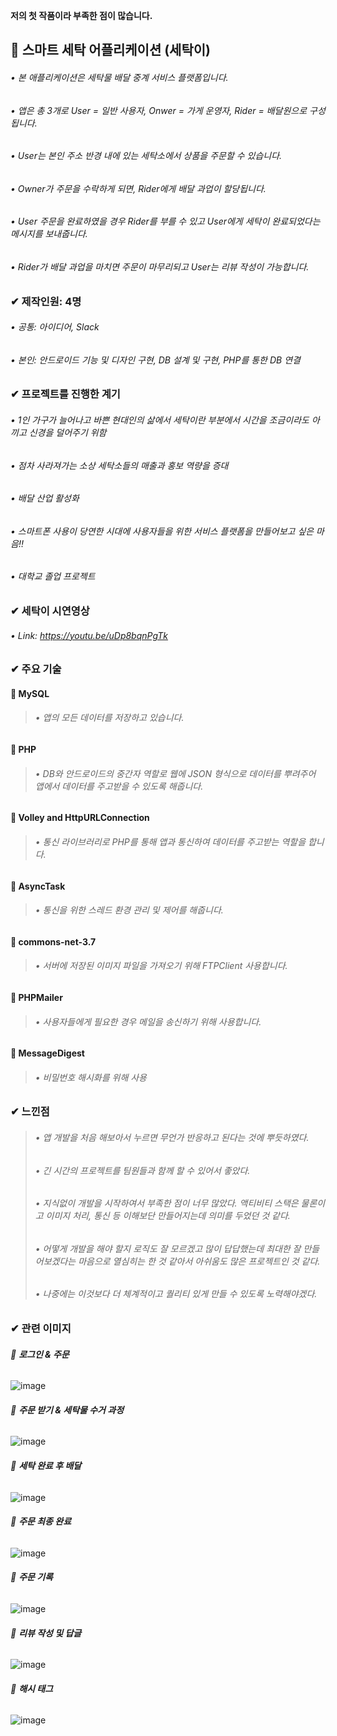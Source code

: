**저의 첫 작품이라 부족한 점이 많습니다.**

## 🎈 **스마트 세탁 어플리케이션 (세탁이)**
    
######   • 본 애플리케이션은 세탁물 배달 중계 서비스 플랫폼입니다.
######   • 앱은 총 3개로 User = 일반 사용자, Onwer = 가게 운영자, Rider = 배달원으로 구성됩니다.
######   • User는 본인 주소 반경 내에 있는 세탁소에서 상품을 주문할 수 있습니다.
######   • Owner가 주문을 수락하게 되면, Rider에게 배달 과업이 할당됩니다.
######   • User 주문을 완료하였을 경우 Rider를 부를 수 있고 User에게 세탁이 완료되었다는 메시지를 보내줍니다.
######   • Rider가 배달 과업을 마치면 주문이 마무리되고 User는 리뷰 작성이 가능합니다.  


### ✔ **제작인원: 4명**
######   • 공통: 아이디어, Slack
######   • 본인: 안드로이드 기능 및 디자인 구현, DB 설계 및 구현, PHP를 통한 DB 연결


### ✔ **프로젝트를 진행한 계기**
######   • 1인 가구가 늘어나고 바쁜 현대인의 삶에서 세탁이란 부분에서 시간을 조금이라도 아끼고 신경을 덜어주기 위함
######   • 점차 사라져가는 소상 세탁소들의 매출과 홍보 역량을 증대
######   • 배달 산업 활성화
######   • 스마트폰 사용이 당연한 시대에 사용자들을 위한 서비스 플랫폼을 만들어보고 싶은 마음!!
######   • 대학교 졸업 프로젝트


### ✔ **세탁이 시연영상**
######   • Link: https://youtu.be/uDp8bqnPgTk


### ✔ **주요 기술**

#### 📌 MySQL
> ###### • 앱의 모든 데이터를 저장하고 있습니다.

#### 📌 PHP
> ###### • DB와 안드로이드의 중간자 역할로 웹에 JSON 형식으로 데이터를 뿌려주어 앱에서 데이터를 주고받을 수 있도록 해줍니다.

#### 📌 Volley and HttpURLConnection
> ###### • 통신 라이브러리로 PHP를 통해 앱과 통신하여 데이터를 주고받는 역할을 합니다.

#### 📌 AsyncTask
> ###### • 통신을 위한 스레드 환경 관리 및 제어를 해줍니다.

#### 📌 commons-net-3.7
> ###### • 서버에 저장된 이미지 파일을 가져오기 위해 FTPClient 사용합니다.

#### 📌 PHPMailer
> ###### • 사용자들에게 필요한 경우 메일을 송신하기 위해 사용합니다.

#### 📌 MessageDigest
> ###### • 비밀번호 해시화를 위해 사용


### ✔ 느낀점
> ###### • 앱 개발을 처음 해보아서 누르면 무언가 반응하고 된다는 것에 뿌듯하였다.
> ###### • 긴 시간의 프로젝트를 팀원들과 함께 할 수 있어서 좋았다.
> ###### • 지식없이 개발을 시작하여서 부족한 점이 너무 많았다. 액티비티 스택은 물론이고 이미지 처리, 통신 등 이해보단 만들어지는데 의미를 두었던 것 같다.
> ###### • 어떻게 개발을 해야 할지 로직도 잘 모르겠고 많이 답답했는데 최대한 잘 만들어보겠다는 마음으로 열심히는 한 것 같아서 아쉬움도 많은 프로젝트인 것 같다.
> ###### • 나중에는 이것보다 더 체계적이고 퀄리티 있게 만들 수 있도록 노력해야겠다.


### ✔ **관련 이미지**

###### 🚩 **로그인 & 주문**

![image](https://user-images.githubusercontent.com/61875571/109828252-d0297200-7c7f-11eb-84c0-8d04416e0a74.png)


###### 🚩 **주문 받기 & 세탁물 수거 과정**

![image](https://user-images.githubusercontent.com/61875571/109828331-e0d9e800-7c7f-11eb-8222-d39608a90a7e.png)


###### 🚩 **세탁 완료 후 배달**

![image](https://user-images.githubusercontent.com/61875571/109828669-32827280-7c80-11eb-891d-c85b9d61cb98.png)


###### 🚩 **주문 최종 완료**

![image](https://user-images.githubusercontent.com/61875571/109828772-48903300-7c80-11eb-9c6a-69fe88e61a25.png)


###### 🚩 **주문 기록**

![image](https://user-images.githubusercontent.com/61875571/109829088-91e08280-7c80-11eb-9835-e46a467ad517.png)


###### 🚩 **리뷰 작성 및 답글**

![image](https://user-images.githubusercontent.com/61875571/109829244-afade780-7c80-11eb-97a6-808866e4a331.png)


###### 🚩 **해시 태그**

![image](https://user-images.githubusercontent.com/61875571/109829297-b9374f80-7c80-11eb-8ae2-cd2340dacde0.png)

